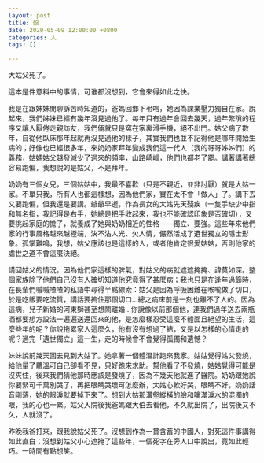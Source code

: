 ```yaml
---
layout: post
title: 歿
date: 2020-05-09 12:00:00 +0800
categories: 人
tags: []

---
```

大姑父死了。

這本是件意料中的事情，可谁都沒想到，它會來得如此之快。

我是在跟妹妹閒聊訴苦時知道的，爸媽回鄉下弔唁，她因為課業壓力獨自在家。說起來，我們姊妹已經有幾年沒見過他了。每年只有過年會回去幾天，過年繁瑣的程序又讓人厭倦走親訪友，我們倆就只是窩在家裏滑手機，絕不出門。姑父病了數年，自從他臥床那年起就再沒見過他的樣子，其實我們也並不記得他是哪年開始生病的；好像也已經很多年，來奶奶家拜年變成我們這一代人（我的哥哥姊姊們）的義務，姑媽姑父越發減少了過來的頻率，山路崎嶇，他們也都老了罷。講著講著總容易跑偏，我想說的是姑父，不是拜年。

奶奶有三個女兒，三個姑姑中，我最不喜歡（只是不親近，並非討厭）就是大姑一家。不單只我，所有人也都這樣想，因為他們家，實在太不會「做人」了。講下去又要跑偏，但我還是要講。爺爺早逝，作為長女的大姑先天殘疾（一隻手缺少中指和無名指，我記得是右手，她總是把手收起來，我也不能確認印象是否確切），又要挑起家庭的擔子，就養成了她與奶奶相近的性格——獨立、要強。這些年來他們家的行事風格越來越極端，決不沾人光、欠人情，儼然活成了遺世獨立的隱士形象。孤掌難鳴，我想，姑父應該也是這樣的人，或者他肯定很愛姑姑，否則他家的處世之道不會這麼決絕。

講回姑父的情況。因為他們家這樣的脾氣，對姑父的病就遮遮掩掩、諱莫如深。整個家族除了他們自己沒有人確切知道他究竟得了甚麼病；我也只是在逢年過節時，在長輩們嘁嘁喳喳的私語中尋得半點線索：姑父是因為呼吸困難在喉嚨做了切口，於是吃飯要吃流質，講話要摀住那個切口…總之病床前是一刻也離不了人的。因為這病，兒子新婚的河東獅甚至想鬧離婚…你說像以前那個他，連我們過年送去兩瓶酒都要想方設法一遍遍送還回來的他，是怎麼樣忍受這麼不體面且絕望的生活，這麼些年的呢？你說拖累家人這麼久，他有沒有想過了結，又是以怎樣的心情走的呢？過完「遺世獨立」這一生，走的時候會不會覺得孤獨和遺憾？

妹妹說前幾天回去見到大姑了。她拿著一個體溫計跑來我家。姑姑覺得姑父發燒，給他量了體溫可自己卻看不見，只好跑來求助。幫他看了不發燒，姑姑覺得可能是沒夾住，後來我們猜他那時應該是發燒了，因為不幾天他就進了醫院。奶奶跟她說你要緊可千萬別哭了，再把眼睛哭壞可怎麼辦，大姑心軟好哭，眼睛不好，奶奶話音剛落，她的眼淚就要掉下來了。想到大姑那溝壑縱橫的臉和噙滿淚水的混濁的眼，我的心也一緊。姑父入院後我爸媽跟大伯去看他，不久就出院了，出院後又不久，人就沒了。

昨晚我爸打來，跟我說姑父死了。沒想到作為一貫含蓄的中國人，對死這件事講得如此直白；沒想到姑父小心遮掩了這些年，一個死字在旁人口中說出，竟如此輕巧。一時間有點想笑。
